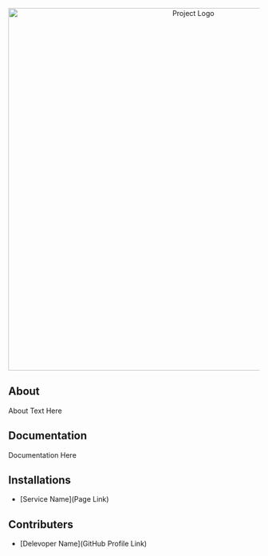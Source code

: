 <p align="center">
      <img src="[https://w.forfun.com/fetch/56/5656d35727009cabea6ce79973a9702c.jpeg](https://drive.google.com/file/d/1f2-EZTHlABmm3YMIn8AZsfComXOEPLYf/view?usp=drive_link)" alt="Project Logo" width="726">
</p>

## About

About Text Here

## Documentation

Documentation Here

## Installations

- [Service Name](Page Link)

## Contributers

- [Delevoper Name](GitHub Profile Link)
